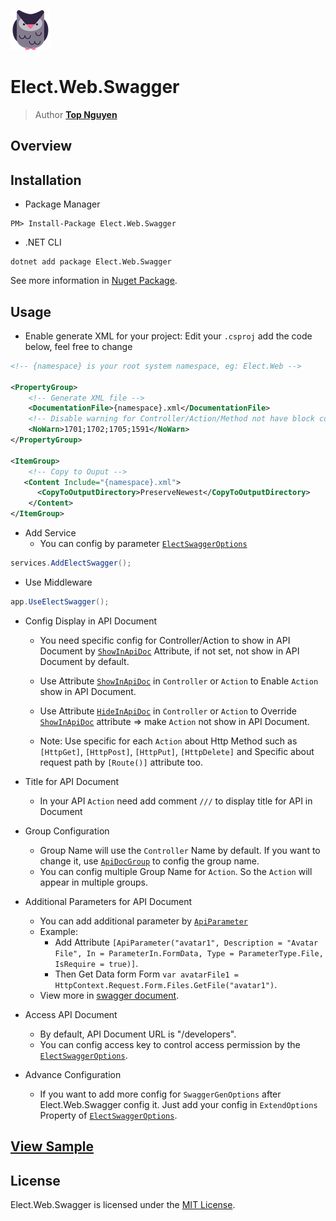 ﻿![Logo](../../../Logo.png)
# Elect.Web.Swagger
> Author [**Top Nguyen**](http://topnguyen.com)

## Overview

## Installation
- Package Manager
```
PM> Install-Package Elect.Web.Swagger
```
- .NET CLI
```
dotnet add package Elect.Web.Swagger
```

See more information in [Nuget Package](https://www.nuget.org/packages/Elect.Web.Swagger/).

## Usage

- Enable generate XML for your project: Edit your `.csproj` add the code below, feel free to change
```xml
<!-- {namespace} is your root system namespace, eg: Elect.Web -->

<PropertyGroup>
    <!-- Generate XML file -->
    <DocumentationFile>{namespace}.xml</DocumentationFile>
    <!-- Disable warning for Controller/Action/Method not have block comment -->
    <NoWarn>1701;1702;1705;1591</NoWarn>
</PropertyGroup>

<ItemGroup>
    <!-- Copy to Ouput -->
   <Content Include="{namespace}.xml">
      <CopyToOutputDirectory>PreserveNewest</CopyToOutputDirectory>
    </Content>
</ItemGroup>
```

- Add Service
  + You can config by parameter [`ElectSwaggerOptions`](Models/ElectSwaggerOptions.cs)
```c#
services.AddElectSwagger();
```

- Use Middleware
```c#
app.UseElectSwagger();
```

- Config Display in API Document
  + You need specific config for Controller/Action to show in API Document by [`ShowInApiDoc`](Attributes/ShowInApiDocAttribute.cs) Attribute, if not set, not show in API Document by default.

  + Use Attribute [`ShowInApiDoc`](Attributes/ShowInApiDocAttribute.cs) in `Controller` or `Action` to Enable `Action` show in API Document.

  + Use Attribute [`HideInApiDoc`](Attributes/HideInApiDocAttribute.cs) in `Controller` or `Action` to Override [`ShowInApiDoc`](Attributes/ShowInApiDocAttribute.cs) attribute => make `Action` not show in API Document.

   + Note: Use specific for each `Action` about Http Method such as `[HttpGet]`, `[HttpPost]`, `[HttpPut]`, `[HttpDelete]` and Specific about request path by `[Route()]` attribute too.

- Title for API Document
  + In your API `Action` need add comment `///` to display title for API in Document

- Group Configuration
  + Group Name will use the `Controller` Name by default. If you want to change it, use  [`ApiDocGroup`](Attributes/ApiDocGroupAttribute.cs) to config the group name.
  + You can config multiple Group Name for `Action`. So the `Action` will appear in multiple groups.

- Additional Parameters for API Document
    + You can add additional parameter by [`ApiParameter`](Attributes/ApiParameterAttribute.cs)
    + Example:
        + Add Attribute `[ApiParameter("avatar1", Description = "Avatar File", In = ParameterIn.FormData, Type = ParameterType.File, IsRequire = true)]`.
        + Then Get Data form Form `var avatarFile1 = HttpContext.Request.Form.Files.GetFile("avatar1")`.
    + View more in [swagger document](https://swagger.io/docs/specification/describing-parameters/).
   
- Access API Document
    + By default, API Document URL is "/developers".
    + You can config access key to control access permission by the [`ElectSwaggerOptions`](Models/ElectSwaggerOptions.cs).

- Advance Configuration
  + If you want to add more config for `SwaggerGenOptions` after Elect.Web.Swagger config it. Just add your config in `ExtendOptions` Property of [`ElectSwaggerOptions`](Models/ElectSwaggerOptions.cs).

## [View Sample](../../../samples/Web/Elect.Sample.Web.Swagger/README.md)

## License
Elect.Web.Swagger is licensed under the [MIT License](../../../LICENSE).